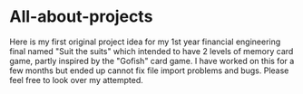 # All-about-projects
Here is my first original project idea for my 1st year financial engineering final named "Suit the suits" 
which intended to have 2 levels of memory card game, partly inspired by the "Gofish" card game. I have worked on this for a few months
but ended up cannot fix file import problems and bugs. 
Please feel free to look over my attempted.


